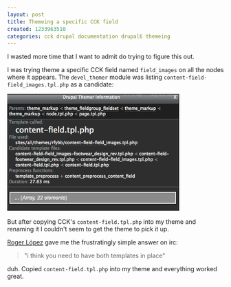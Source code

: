 ```yaml
---
layout: post
title: Themeing a specific CCK field
created: 1233963510
categories: cck drupal documentation drupal6 themeing
---
```

I wasted more time that I want to admit do trying to figure this out.

I was trying theme a specific CCK field named `field_images` on all the nodes
where it appears. The `devel_themer` module was listing
`content-field-field_images.tpl.php` as a candidate:

![Screen shot of devel themer](/files/devel_theme_on_my_field.png)

But after copying CCK's `content-field.tpl.php` into my theme and renaming it I
couldn't seem to get the theme to pick it up.

[Roger López](http://drupal.org/user/67977) gave me the frustratingly simple
answer on irc:

> "i think you need to have both templates in place"

duh. Copied `content-field.tpl.php` into my theme and everything worked great.
